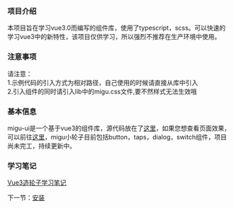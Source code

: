 ### 项目介绍

本项目旨在学习vue3.0而编写的组件库，使用了typescript，scss。可以快速的学习vue3中的新特性，该项目仅供学习，所以强烈不推荐在生产环境中使用。

### 注意事项

请注意：<br>1.示例代码的引入方式为相对路径，自己使用的时候请直接从库中引入<br>
2.引入组件的同时请引入lib中的migu.css文件,要不然样式无法生效哦

### 基本信息

migu-ui是一个基于vue3的组件库，源代码放在了[这里](https://github.com/aalldd/migu-ui)，如果您想查看页面效果，可以前往[这里](https://github.com/aalldd/migu-ui-website)，migu小轮子目前包括button，taps，dialog，switch组件，项目尚未完工，持续更新中。

### 学习笔记
[Vue3造轮子学习笔记](https://github.com/aalldd/migu-ui)

下一节：[安装](#/doc/install)